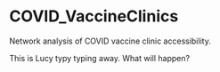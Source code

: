 # COVID_VaccineClinics
Network analysis of COVID vaccine clinic accessibility. 

This is Lucy typy typing away. What will happen?
